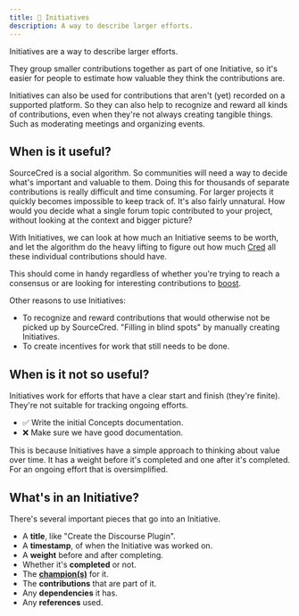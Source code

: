 ```yaml
---
title: 🙋 Initiatives
description: A way to describe larger efforts.
---
```


Initiatives are a way to describe larger efforts.

They group smaller contributions together as part of one Initiative, so it's
easier for people to estimate how valuable they think the contributions are.

Initiatives can also be used for contributions that aren't (yet) recorded on a
supported platform. So they can also help to recognize and reward all kinds of
contributions, even when they're not always creating tangible things. Such as
moderating meetings and organizing events.

## When is it useful?

SourceCred is a social algorithm. So communities will need a way to decide
what's important and valuable to them. Doing this for thousands of separate
contributions is really difficult and time consuming. For larger projects it
quickly becomes impossible to keep track of. It's also fairly unnatural. How
would you decide what a single forum topic contributed to your project, without
looking at the context and bigger picture?

With Initiatives, we can look at how much an Initiative seems to be worth, and
let the algorithm do the heavy lifting to figure out how much [Cred] all these
individual contributions should have.

This should come in handy regardless of whether you're trying to reach a
consensus or are looking for interesting contributions to [boost][boosting].

Other reasons to use Initiatives:

- To recognize and reward contributions that would otherwise not be picked up by
  SourceCred. "Filling in blind spots" by manually creating Initiatives.
- To create incentives for work that still needs to be done.

## When is it not so useful?

Initiatives work for efforts that have a clear start and finish (they're
finite). They're not suitable for tracking ongoing efforts.

- ✅ Write the initial Concepts documentation.
- ❌ Make sure we have good documentation.

This is because Initiatives have a simple approach to thinking about value over
time. It has a weight before it's completed and one after it's completed. For an
ongoing effort that is oversimplified.

## What's in an Initiative?

There's several important pieces that go into an Initiative.

- A **title**, like "Create the Discourse Plugin".
- A **timestamp**, of when the Initiative was worked on.
- A **weight** before and after completing.
- Whether it's **completed** or not.
- The **[champion(s)][champion]** for it.
- The **contributions** that are part of it.
- Any **dependencies** it has.
- Any **references** used.

[cred]: ../beta/cred.md
[champion]: champion.md
[boosting]: boosting.md
